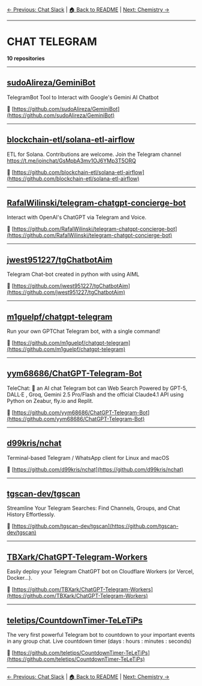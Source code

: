 [← Previous: Chat Slack](chat-slack.txt) | [🏠 Back to README](../README.md) | [Next: Chemistry →](chemistry.txt)

---

# CHAT TELEGRAM

**10 repositories**

---

## [sudoAlireza/GeminiBot](https://github.com/sudoAlireza/GeminiBot)

TelegramBot Tool to Interact with Google's Gemini AI Chatbot

🔗 [https://github.com/sudoAlireza/GeminiBot](https://github.com/sudoAlireza/GeminiBot)

---

## [blockchain-etl/solana-etl-airflow](https://github.com/blockchain-etl/solana-etl-airflow)

ETL for Solana. Contributions are welcome. Join the Telegram channel https://t.me/joinchat/GsMpbA3mv1OJ6YMp3T5ORQ

🔗 [https://github.com/blockchain-etl/solana-etl-airflow](https://github.com/blockchain-etl/solana-etl-airflow)

---

## [RafalWilinski/telegram-chatgpt-concierge-bot](https://github.com/RafalWilinski/telegram-chatgpt-concierge-bot)

Interact with OpenAI's ChatGPT via Telegram and Voice.

🔗 [https://github.com/RafalWilinski/telegram-chatgpt-concierge-bot](https://github.com/RafalWilinski/telegram-chatgpt-concierge-bot)

---

## [jwest951227/tgChatbotAim](https://github.com/jwest951227/tgChatbotAim)

Telegram Chat-bot created in python with using AIML

🔗 [https://github.com/jwest951227/tgChatbotAim](https://github.com/jwest951227/tgChatbotAim)

---

## [m1guelpf/chatgpt-telegram](https://github.com/m1guelpf/chatgpt-telegram)

Run your own GPTChat Telegram bot, with a single command!

🔗 [https://github.com/m1guelpf/chatgpt-telegram](https://github.com/m1guelpf/chatgpt-telegram)

---

## [yym68686/ChatGPT-Telegram-Bot](https://github.com/yym68686/ChatGPT-Telegram-Bot)

TeleChat: 🤖️ an AI chat Telegram bot can Web Search Powered by GPT-5, DALL·E , Groq, Gemini 2.5 Pro/Flash and the official Claude4.1 API using Python on Zeabur, fly.io and Replit.

🔗 [https://github.com/yym68686/ChatGPT-Telegram-Bot](https://github.com/yym68686/ChatGPT-Telegram-Bot)

---

## [d99kris/nchat](https://github.com/d99kris/nchat)

Terminal-based Telegram / WhatsApp client for Linux and macOS

🔗 [https://github.com/d99kris/nchat](https://github.com/d99kris/nchat)

---

## [tgscan-dev/tgscan](https://github.com/tgscan-dev/tgscan)

Streamline Your Telegram Searches: Find Channels, Groups, and Chat History Effortlessly.

🔗 [https://github.com/tgscan-dev/tgscan](https://github.com/tgscan-dev/tgscan)

---

## [TBXark/ChatGPT-Telegram-Workers](https://github.com/TBXark/ChatGPT-Telegram-Workers)

Easily deploy your Telegram ChatGPT bot on Cloudflare Workers (or Vercel, Docker...).

🔗 [https://github.com/TBXark/ChatGPT-Telegram-Workers](https://github.com/TBXark/ChatGPT-Telegram-Workers)

---

## [teletips/CountdownTimer-TeLeTiPs](https://github.com/teletips/CountdownTimer-TeLeTiPs)

The very first powerful Telegram bot to countdown to your important events in any group chat. Live countdown timer (days : hours : minutes : seconds)

🔗 [https://github.com/teletips/CountdownTimer-TeLeTiPs](https://github.com/teletips/CountdownTimer-TeLeTiPs)

---


[← Previous: Chat Slack](chat-slack.txt) | [🏠 Back to README](../README.md) | [Next: Chemistry →](chemistry.txt)
